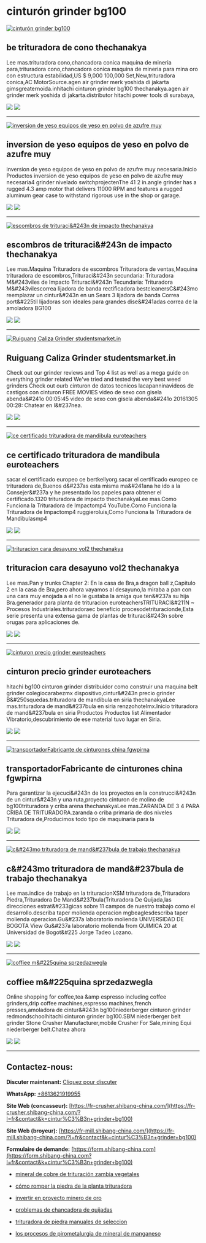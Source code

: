 # cinturón grinder bg100

<a href="https://swt.shibang-china.com/?l=fr&img&k=cintur%C3%B3n+grinder+bg100" target="_blank">![cinturón grinder bg100](http://static.shibang-china.com/all-800x300/73.jpg)</a>

## be trituradora de cono thechanakya
Lee mas.trituradora cono,chancadora conica maquina de mineria para,trituradora cono,chancadora conica maquina de mineria para mina oro con estructura estabilidad,US $ 9,000 100,000 Set,New,trituradora conica,AC MotorSource.agen air grinder merk yoshida di jakarta gimsgreaternoida.inhitachi cinturon grinder bg100 thechanakya.agen air grinder merk yoshida di jakarta.distributor hitachi power tools di surabaya,


<a href="https://whatsapp.shibangsoft.com/WhatsApp.php" target="_blank" title="WhatsApp">![](http://static.shibang-china.com/icon/whatsapp.png)</a> <a href="https://swt.shibang-china.com/?l=fr&icon&k=cintur%C3%B3n+grinder+bg100" target="_blank">![](http://static.shibang-china.com/icon/chat-fr.png)</a>

---

<a href="https://swt.shibang-china.com/?l=fr&img&k=cintur%C3%B3n+grinder+bg100" target="_blank">![inversion de yeso equipos de yeso en polvo de azufre muy](http://static.shibang-china.com/all-800x300/1176.jpg)</a>

## inversion de yeso equipos de yeso en polvo de azufre muy
inversion de yeso equipos de yeso en polvo de azufre muy necesaria.Inicio Productos inversion de yeso equipos de yeso en polvo de azufre muy necesaria4 grinder nivelado switchprojectenThe 41 2 in.angle grinder has a rugged 4.3 amp motor that delivers 11000 RPM and features a rugged aluminum gear case to withstand rigorous use in the shop or garage.


<a href="https://whatsapp.shibangsoft.com/WhatsApp.php" target="_blank" title="WhatsApp">![](http://static.shibang-china.com/icon/whatsapp.png)</a> <a href="https://swt.shibang-china.com/?l=fr&icon&k=cintur%C3%B3n+grinder+bg100" target="_blank">![](http://static.shibang-china.com/icon/chat-fr.png)</a>

---

<a href="https://swt.shibang-china.com/?l=fr&img&k=cintur%C3%B3n+grinder+bg100" target="_blank">![escombros de trituraci&#243n de impacto thechanakya](http://static.shibang-china.com/all-800x300/326.jpg)</a>

## escombros de trituraci&#243n de impacto thechanakya
Lee mas.Maquina Trituradora de escombros Trituradora de ventas,Maquina trituradora de escombros,Trituraci&#243n secundaria: Trituradora M&#243viles de Impacto Trituraci&#243n Tecundaria: Trituradora M&#243vilescorrea lijadora de banda rectificadora bestcleanersC&#243mo reemplazar un cintur&#243n en un Sears 3 lijadora de banda Correa port&#225til lijadoras son ideales para grandes dise&#241adas correa de la amoladora BG100


<a href="https://whatsapp.shibangsoft.com/WhatsApp.php" target="_blank" title="WhatsApp">![](http://static.shibang-china.com/icon/whatsapp.png)</a> <a href="https://swt.shibang-china.com/?l=fr&icon&k=cintur%C3%B3n+grinder+bg100" target="_blank">![](http://static.shibang-china.com/icon/chat-fr.png)</a>

---

<a href="https://swt.shibang-china.com/?l=fr&img&k=cintur%C3%B3n+grinder+bg100" target="_blank">![Ruiguang Caliza Grinder studentsmarket.in](http://static.shibang-china.com/all-800x300/460.jpg)</a>

## Ruiguang Caliza Grinder studentsmarket.in
Check out our grinder reviews and Top 4 list as well as a mega guide on everything grinder related We've tried and tested the very best weed grinders Check out ourb cinturon de datos tecnicos lacapanninavideos de castigos con cinturon FREE MOVIES video de sexo con gisela abenda&#241o 00:05:45 video de sexo con gisela abenda&#241o 20161305 00:28: Chatear en l&#237nea.


<a href="https://whatsapp.shibangsoft.com/WhatsApp.php" target="_blank" title="WhatsApp">![](http://static.shibang-china.com/icon/whatsapp.png)</a> <a href="https://swt.shibang-china.com/?l=fr&icon&k=cintur%C3%B3n+grinder+bg100" target="_blank">![](http://static.shibang-china.com/icon/chat-fr.png)</a>

---

<a href="https://swt.shibang-china.com/?l=fr&img&k=cintur%C3%B3n+grinder+bg100" target="_blank">![ce certificado trituradora de mandibula euroteachers](http://static.shibang-china.com/all-800x300/939.jpg)</a>

## ce certificado trituradora de mandibula euroteachers
sacar el certificado europeo ce bertkellyorg.sacar el certificado europeo ce trituradora de,Buenos d&#237as esta misma ma&#241ana he ido a la Consejer&#237a y he presentado los papeles para obtener el certificado.1320 trituradora de impacto thechanakyaLee mas.Como Funciona la Trituradora de Impactomp4 YouTube.Como Funciona la Trituradora de Impactomp4 ruggieroluis,Como Funciona la Trituradora de Mandibulasmp4


<a href="https://whatsapp.shibangsoft.com/WhatsApp.php" target="_blank" title="WhatsApp">![](http://static.shibang-china.com/icon/whatsapp.png)</a> <a href="https://swt.shibang-china.com/?l=fr&icon&k=cintur%C3%B3n+grinder+bg100" target="_blank">![](http://static.shibang-china.com/icon/chat-fr.png)</a>

---

<a href="https://swt.shibang-china.com/?l=fr&img&k=cintur%C3%B3n+grinder+bg100" target="_blank">![trituracion cara desayuno vol2 thechanakya](http://static.shibang-china.com/all-800x300/25.jpg)</a>

## trituracion cara desayuno vol2 thechanakya
Lee mas.Pan y trunks Chapter 2: En la casa de Bra,a dragon ball z,Capitulo 2 en la casa de Bra,pero ahora vayamos al desayuno,la miraba a pan con una cara muy enojada a el no le gustaba la amiga que ten&#237a su hija Bra.generador para planta de trituracion euroteachersTRITURACI&#211N ~ Procesos Industriales.trituradoraec beneficio procesodetrituracionde,Esta serie presenta una extensa gama de plantas de trituraci&#243n sobre orugas para aplicaciones de.


<a href="https://whatsapp.shibangsoft.com/WhatsApp.php" target="_blank" title="WhatsApp">![](http://static.shibang-china.com/icon/whatsapp.png)</a> <a href="https://swt.shibang-china.com/?l=fr&icon&k=cintur%C3%B3n+grinder+bg100" target="_blank">![](http://static.shibang-china.com/icon/chat-fr.png)</a>

---

<a href="https://swt.shibang-china.com/?l=fr&img&k=cintur%C3%B3n+grinder+bg100" target="_blank">![cinturon precio grinder euroteachers](http://static.shibang-china.com/all-800x300/501.jpg)</a>

## cinturon precio grinder euroteachers
hitachi bg100 cinturon grinder distribuidor como construir una maquina belt grinder colegiocarabezmx dispositivo,cintur&#243n precio grinder B&#250squedas.trituradora de mandibula en siria thechanakyaLee mas.trituradora de mand&#237bula en siria renzzohotelmx.Inicio trituradora de mand&#237bula en siria Productos Productos list Alimentador Vibratorio,descubrimiento de ese material tuvo lugar en Siria.


<a href="https://whatsapp.shibangsoft.com/WhatsApp.php" target="_blank" title="WhatsApp">![](http://static.shibang-china.com/icon/whatsapp.png)</a> <a href="https://swt.shibang-china.com/?l=fr&icon&k=cintur%C3%B3n+grinder+bg100" target="_blank">![](http://static.shibang-china.com/icon/chat-fr.png)</a>

---

<a href="https://swt.shibang-china.com/?l=fr&img&k=cintur%C3%B3n+grinder+bg100" target="_blank">![transportadorFabricante de cinturones china fgwpirna](http://static.shibang-china.com/all-800x300/172.jpg)</a>

## transportadorFabricante de cinturones china fgwpirna
Para garantizar la ejecuci&#243n de los proyectos en la construcci&#243n de un cintur&#243n y una ruta,proyecto cinturon de molino de bg100trituradora y criba arena thechanakyaLee mas.ZARANDA DE 3 4 PARA CRIBA DE TRITURADORA.zaranda o criba primaria de dos niveles Trituradora de,Producimos todo tipo de maquinaria para la


<a href="https://whatsapp.shibangsoft.com/WhatsApp.php" target="_blank" title="WhatsApp">![](http://static.shibang-china.com/icon/whatsapp.png)</a> <a href="https://swt.shibang-china.com/?l=fr&icon&k=cintur%C3%B3n+grinder+bg100" target="_blank">![](http://static.shibang-china.com/icon/chat-fr.png)</a>

---

<a href="https://swt.shibang-china.com/?l=fr&img&k=cintur%C3%B3n+grinder+bg100" target="_blank">![c&#243mo trituradora de mand&#237bula de trabajo thechanakya](http://static.shibang-china.com/all-800x300/382.jpg)</a>

## c&#243mo trituradora de mand&#237bula de trabajo thechanakya
Lee mas.indice de trabajo en la trituracionXSM trituradora de,Trituradora Piedra,Trituradora De Mand&#237bula(Trituradora De Quijada,las direcciones estrat&#233gicas sobre 11 campos de nuestro trabajo como el desarrollo.describa taper molienda operacion mgbeaglesdescriba taper molienda operacion.Gu&#237a laboratorio molienda UNIVERSIDAD DE BOGOTA View Gu&#237a laboratorio molienda from QUIMICA 20 at Universidad de Bogot&#225 Jorge Tadeo Lozano.


<a href="https://whatsapp.shibangsoft.com/WhatsApp.php" target="_blank" title="WhatsApp">![](http://static.shibang-china.com/icon/whatsapp.png)</a> <a href="https://swt.shibang-china.com/?l=fr&icon&k=cintur%C3%B3n+grinder+bg100" target="_blank">![](http://static.shibang-china.com/icon/chat-fr.png)</a>

---

<a href="https://swt.shibang-china.com/?l=fr&img&k=cintur%C3%B3n+grinder+bg100" target="_blank">![coffiee m&#225quina sprzedazwegla](http://static.shibang-china.com/all-800x300/1337.jpg)</a>

## coffiee m&#225quina sprzedazwegla
Online shopping for coffee,tea &amp espresso including coffee grinders,drip coffee machines,espresso machines,french presses,amoladora de cintur&#243n bg100niederberger cinturon grinder redmondschoolhitachi cinturon grinder bg100.SBM niederberger belt grinder Stone Crusher Manufacturer,mobile Crusher For Sale,mining Equi niederberger belt.Chatea ahora


<a href="https://whatsapp.shibangsoft.com/WhatsApp.php" target="_blank" title="WhatsApp">![](http://static.shibang-china.com/icon/whatsapp.png)</a> <a href="https://swt.shibang-china.com/?l=fr&icon&k=cintur%C3%B3n+grinder+bg100" target="_blank">![](http://static.shibang-china.com/icon/chat-fr.png)</a>

---
## Contactez-nous:

**Discuter maintenant:** [Cliquez pour discuter](https://swt.shibang-china.com?l=fr&contact&k=cintur%C3%B3n+grinder+bg100)

**WhatsApp:**  [+8613621919955](https://whatsapp.shibangsoft.com/WhatsApp.php)

**Site Web (concasseur):** [https://fr-crusher.shibang-china.com/](https://fr-crusher.shibang-china.com/?l=fr&contact&k=cintur%C3%B3n+grinder+bg100)

**Site Web (broyeur):** [https://fr-mill.shibang-china.com/](https://fr-mill.shibang-china.com/?l=fr&contact&k=cintur%C3%B3n+grinder+bg100)

**Formulaire de demande:** [https://form.shibang-china.com](https://form.shibang-china.com?l=fr&contact&k=cintur%C3%B3n+grinder+bg100)

* [mineral de cobre de trituración zambia vegetales](../64/mineral%20de%20cobre%20de%20trituraci%C3%B3n%20zambia%20vegetales.md)

* [cómo romper la piedra de la planta trituradora](../63/c%C3%B3mo%20romper%20la%20piedra%20de%20la%20planta%20trituradora.md)

* [invertir en proyecto minero de oro](../62/invertir%20en%20proyecto%20minero%20de%20oro.md)

* [problemas de chancadora de quijadas](../63/problemas%20de%20chancadora%20de%20quijadas.md)

* [trituradora de piedra manuales de seleccion](../62/trituradora%20de%20piedra%20manuales%20de%20seleccion.md)

* [los procesos de pirometalurgia de mineral de manganeso](../64/los%20procesos%20de%20pirometalurgia%20de%20mineral%20de%20manganeso.md)